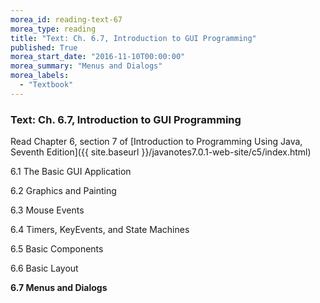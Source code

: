 ```yaml
---
morea_id: reading-text-67
morea_type: reading
title: "Text: Ch. 6.7, Introduction to GUI Programming"
published: True
morea_start_date: "2016-11-10T00:00:00"
morea_summary: "Menus and Dialogs"
morea_labels: 
  - "Textbook"
---
```


### Text: Ch. 6.7, Introduction to GUI Programming

Read Chapter 6, section 7 of [Introduction to Programming Using Java, Seventh Edition]({{ site.baseurl }}/javanotes7.0.1-web-site/c5/index.html)

6.1 The Basic GUI Application

6.2 Graphics and Painting

6.3 Mouse Events

6.4 Timers, KeyEvents, and State Machines

6.5 Basic Components

6.6 Basic Layout

**6.7 Menus and Dialogs**

